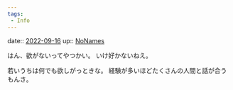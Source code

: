 ```yaml
---
tags:
 - Info
---
```


date:: [2022-09-16](Daily_Note/2022-09-16.md)
up:: [NoNames](../Bar/Novel/Chaos/NoNames.md)

はん、欲がないってやつかい。
いけ好かないねえ。

若いうちは何でも欲しがっときな。
経験が多いほどたくさんの人間と話が合うもんさ。